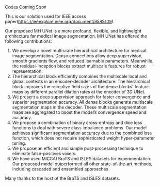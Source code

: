 Codes Coming Soon

This is our solution used for IEEE access paper(https://ieeexplore.ieee.org/document/9585109). 

Our proposed MH UNet is a more profound, flexible, and lightweight architecture for medical image segmentation.
MH UNet has offered the following contributions:
1. We develop a novel multiscale hierarchical architecture for medical image segmentation. Dense connections allow deep supervision, smooth gradients flow, and reduced learnable parameters. Meanwhile, the residual-inception blocks extract multiscale features for robust representation.
2. The hierarchical block efficiently combines the multiscale local and global contexts in an encoder-decoder architecture. The hierarchical block improves the receptive field sizes of the dense blocks’ feature maps by different parallel dilation rates at the encoder of 3D UNet.
3. We present a deep supervision approach for faster convergence and superior segmentation accuracy. All dense blocks generate multiscale segmentation maps in the decoder. These multiscale segmentation maps are aggregated to boost the model’s convergence speed and accuracy.
4. We propose a combination of binary cross-entropy and dice loss functions to deal with severe class imbalance problems. Our model achieves significant segmentation accuracy due to the combined loss function, which does not require sophisticated weight hyper-parameter tuning.
5. We propose an efficient and simple post-processing technique to eliminate false-positives voxels.
6. We have used MICCAI BraTS and ISLES datasets for experimentation. Our proposed model outperformed all other state-of-the-art methods, including cascaded and ensembled approaches.

Many thanks to the host of the BraTS and ISLES datasets.
